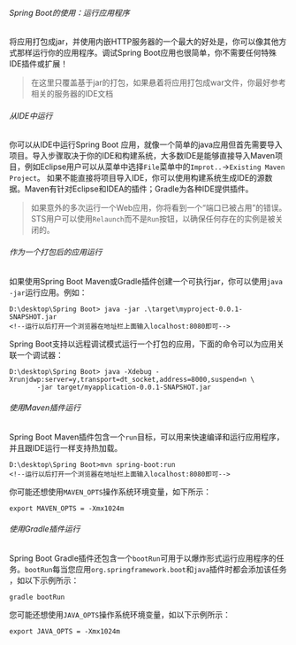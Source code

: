 ###### Spring Boot的使用：运行应用程序
将应用打包成jar，并使用内嵌HTTP服务器的一个最大的好处是，你可以像其他方式那样运行你的应用程序。调试Spring Boot应用也很简单，你不需要任何特殊IDE插件或扩展！
> 在这里只覆盖基于jar的打包，如果悬着将应用打包成war文件，你最好参考相关的服务器的IDE文档

###### 从IDE中运行
你可以从IDE中运行Spring Boot 应用，就像一个简单的java应用但首先需要导入项目。导入步骤取决于你的IDE和构建系统，大多数IDE是能够直接导入Maven项目，例如Eclipse用户可以从菜单中选择`File`菜单中的`Improt..`->`Existing Maven Project`。
如果不能直接将项目导入IDE，你可以使用构建系统生成IDE的源数据。Maven有针对Eclipse和IDEA的插件；Gradle为各种IDE提供插件。
> 如果意外的多次运行一个Web应用，你将看到一个“端口已被占用”的错误。STS用户可以使用`Relaunch`而不是`Run`按钮，以确保任何存在的实例是被关闭的。

###### 作为一个打包后的应用运行
如果使用Spring Boot Maven或Gradle插件创建一个可执行jar，你可以使用`java -jar`运行应用。例如：
```
D:\desktop\Spring Boot> java -jar .\target\myproject-0.0.1-SNAPSHOT.jar
<!--运行以后打开一个浏览器在地址栏上面输入localhost:8080即可-->
```
Spring Boot支持以远程调试模式运行一个打包的应用，下面的命令可以为应用关联一个调试器：
```
D:\desktop\Spring Boot> java -Xdebug -Xrunjdwp:server=y,transport=dt_socket,address=8000,suspend=n \
       -jar target/myapplication-0.0.1-SNAPSHOT.jar
```
###### 使用Maven插件运行
Spring Boot Maven插件包含一个`run`目标，可以用来快速编译和运行应用程序，并且跟IDE运行一样支持热加载。
```
D:\desktop\Spring Boot>mvn spring-boot:run
<!--运行以后打开一个浏览器在地址栏上面输入localhost:8080即可-->
```
你可能还想使用`MAVEN_OPTS`操作系统环境变量，如下所示：
```
export MAVEN_OPTS = -Xmx1024m
```
###### 使用Gradle插件运行
Spring Boot Gradle插件还包含一个`bootRun`可用于以爆炸形式运行应用程序的任务。`bootRun`每当您应用`org.springframework.boot`和`java`插件时都会添加该任务 ，如以下示例所示：
```
gradle bootRun
```
您可能还想使用`JAVA_OPTS`操作系统环境变量，如以下示例所示：
```
export JAVA_OPTS = -Xmx1024m
```
